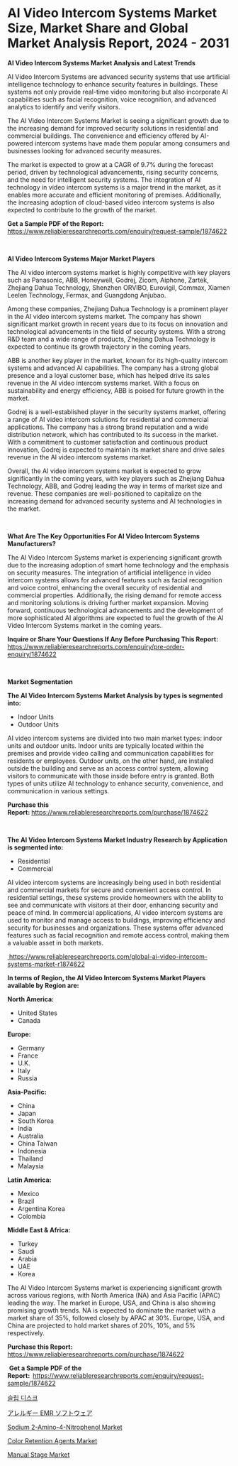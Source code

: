 <p><h1>AI Video Intercom Systems Market Size, Market Share and Global Market Analysis Report, 2024 - 2031</h1></p><p><strong>AI Video Intercom Systems Market Analysis and Latest Trends</strong></p>
<p><p>AI Video Intercom Systems are advanced security systems that use artificial intelligence technology to enhance security features in buildings. These systems not only provide real-time video monitoring but also incorporate AI capabilities such as facial recognition, voice recognition, and advanced analytics to identify and verify visitors. </p><p>The AI Video Intercom Systems Market is seeing a significant growth due to the increasing demand for improved security solutions in residential and commercial buildings. The convenience and efficiency offered by AI-powered intercom systems have made them popular among consumers and businesses looking for advanced security measures. </p><p>The market is expected to grow at a CAGR of 9.7% during the forecast period, driven by technological advancements, rising security concerns, and the need for intelligent security systems. The integration of AI technology in video intercom systems is a major trend in the market, as it enables more accurate and efficient monitoring of premises. Additionally, the increasing adoption of cloud-based video intercom systems is also expected to contribute to the growth of the market.</p></p>
<p><strong>Get a Sample PDF of the Report:&nbsp;</strong> <a href="https://www.reliableresearchreports.com/enquiry/request-sample/1874622">https://www.reliableresearchreports.com/enquiry/request-sample/1874622</a></p>
<p>&nbsp;</p>
<p><strong>AI Video Intercom Systems Major Market Players</strong></p>
<p><p>The AI video intercom systems market is highly competitive with key players such as Panasonic, ABB, Honeywell, Godrej, Zicom, Aiphone, Zartek, Zhejiang Dahua Technology, Shenzhen ORVIBO, Eurovigil, Commax, Xiamen Leelen Technology, Fermax, and Guangdong Anjubao.</p><p>Among these companies, Zhejiang Dahua Technology is a prominent player in the AI video intercom systems market. The company has shown significant market growth in recent years due to its focus on innovation and technological advancements in the field of security systems. With a strong R&D team and a wide range of products, Zhejiang Dahua Technology is expected to continue its growth trajectory in the coming years.</p><p>ABB is another key player in the market, known for its high-quality intercom systems and advanced AI capabilities. The company has a strong global presence and a loyal customer base, which has helped drive its sales revenue in the AI video intercom systems market. With a focus on sustainability and energy efficiency, ABB is poised for future growth in the market.</p><p>Godrej is a well-established player in the security systems market, offering a range of AI video intercom solutions for residential and commercial applications. The company has a strong brand reputation and a wide distribution network, which has contributed to its success in the market. With a commitment to customer satisfaction and continuous product innovation, Godrej is expected to maintain its market share and drive sales revenue in the AI video intercom systems market.</p><p>Overall, the AI video intercom systems market is expected to grow significantly in the coming years, with key players such as Zhejiang Dahua Technology, ABB, and Godrej leading the way in terms of market size and revenue. These companies are well-positioned to capitalize on the increasing demand for advanced security systems and AI technologies in the market.</p></p>
<p>&nbsp;</p>
<p><strong>What Are The Key Opportunities For AI Video Intercom Systems Manufacturers?</strong></p>
<p><p>The AI Video Intercom Systems market is experiencing significant growth due to the increasing adoption of smart home technology and the emphasis on security measures. The integration of artificial intelligence in video intercom systems allows for advanced features such as facial recognition and voice control, enhancing the overall security of residential and commercial properties. Additionally, the rising demand for remote access and monitoring solutions is driving further market expansion. Moving forward, continuous technological advancements and the development of more sophisticated AI algorithms are expected to fuel the growth of the AI Video Intercom Systems market in the coming years.</p></p>
<p><strong>Inquire or Share Your Questions If Any Before Purchasing This Report:</strong> <a href="https://www.reliableresearchreports.com/enquiry/pre-order-enquiry/1874622">https://www.reliableresearchreports.com/enquiry/pre-order-enquiry/1874622</a></p>
<p>&nbsp;</p>
<p><strong>Market Segmentation</strong></p>
<p><strong>The AI Video Intercom Systems Market Analysis by types is segmented into:</strong></p>
<p><ul><li>Indoor Units</li><li>Outdoor Units</li></ul></p>
<p><p>AI video intercom systems are divided into two main market types: indoor units and outdoor units. Indoor units are typically located within the premises and provide video calling and communication capabilities for residents or employees. Outdoor units, on the other hand, are installed outside the building and serve as an access control system, allowing visitors to communicate with those inside before entry is granted. Both types of units utilize AI technology to enhance security, convenience, and communication in various settings.</p></p>
<p><strong>Purchase this Report:&nbsp;</strong><a href="https://www.reliableresearchreports.com/purchase/1874622">https://www.reliableresearchreports.com/purchase/1874622</a></p>
<p>&nbsp;</p>
<p><strong>The AI Video Intercom Systems Market Industry Research by Application is segmented into:</strong></p>
<p><ul><li>Residential</li><li>Commercial</li></ul></p>
<p><p>AI video intercom systems are increasingly being used in both residential and commercial markets for secure and convenient access control. In residential settings, these systems provide homeowners with the ability to see and communicate with visitors at their door, enhancing security and peace of mind. In commercial applications, AI video intercom systems are used to monitor and manage access to buildings, improving efficiency and security for businesses and organizations. These systems offer advanced features such as facial recognition and remote access control, making them a valuable asset in both markets.</p></p>
<p><a href="https://www.reliableresearchreports.com/global-ai-video-intercom-systems-market-r1874622">&nbsp;https://www.reliableresearchreports.com/global-ai-video-intercom-systems-market-r1874622</a></p>
<p><strong>In terms of Region, the AI Video Intercom Systems Market Players available by Region are:</strong></p>
<p>
    <p> <strong> North America: </strong>
        <ul>
            <li>United States</li>
            <li>Canada</li>
        </ul>
        </p> 
    <p> <strong> Europe: </strong>
        <ul>
            <li>Germany</li>
            <li>France</li>
            <li>U.K.</li>
            <li>Italy</li>
            <li>Russia</li>
        </ul>
        </p> 
    <p> <strong> Asia-Pacific: </strong>
        <ul>
            <li>China</li>
            <li>Japan</li>
            <li>South Korea</li>
            <li>India</li>
            <li>Australia</li>
            <li>China Taiwan</li>
            <li>Indonesia</li>
            <li>Thailand</li>
            <li>Malaysia</li>
        </ul>
        </p> 
    <p> <strong> Latin America: </strong>
        <ul>
            <li>Mexico</li>
            <li>Brazil</li>
            <li>Argentina Korea</li>
            <li>Colombia</li>
        </ul>
        </p> 
    <p> <strong> Middle East & Africa: </strong>
        <ul>
            <li>Turkey</li>
            <li>Saudi</li>
            <li>Arabia</li>
            <li>UAE</li>
            <li>Korea</li>
        </ul>
    </p>
    </p>
<p><p>The AI Video Intercom Systems market is experiencing significant growth across various regions, with North America (NA) and Asia Pacific (APAC) leading the way. The market in Europe, USA, and China is also showing promising growth trends. NA is expected to dominate the market with a market share of 35%, followed closely by APAC at 30%. Europe, USA, and China are projected to hold market shares of 20%, 10%, and 5% respectively.</p></p>
<p><strong>Purchase this Report: </strong><a href="https://www.reliableresearchreports.com/purchase/1874622">https://www.reliableresearchreports.com/purchase/1874622</a></p>
<p>&nbsp;<strong>Get a Sample PDF of the Report:&nbsp;&nbsp;</strong><a href="https://www.reliableresearchreports.com/enquiry/request-sample/1874622">https://www.reliableresearchreports.com/enquiry/request-sample/1874622</a></p>
<p><strong></strong></p>
<p><p><a href="https://github.com/TimmyMann6767/Market-Research-Report-List-1/blob/main/312366940324.md">슬립 디스크</a></p><p><a href="https://github.com/bucuel854722/Market-Research-Report-List-1/blob/main/633458043842.md">アレルギー EMR ソフトウェア</a></p><p><a href="https://sore-arch-6db.notion.site/Sodium-2-Amino-4-Nitrophenol-Market-Share-Evolution-and-Market-Growth-Trends-2024-2031-9cedf910068544c3b567d444d07a07bc">Sodium 2-Amino-4-Nitrophenol Market</a></p><p><a href="https://issuu.com/reportprime-2/docs/color-retention-agents-market-size-2030.pptx">Color Retention Agents Market</a></p><p><a href="https://view.publitas.com/reportprime-1/analyzing-manual-stage-market-global-industry-perspective-and-forecast-2024-to-2031/">Manual Stage Market</a></p></p>